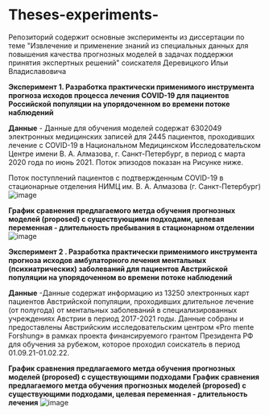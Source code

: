 # Theses-experiments-
Репозиторий содержит основные эксперименты из диссертации по теме "Извлечение и применение знаний из специальных данных для повышения качества прогнозных моделей в задачах поддержки принятия экспертных решений" соискателя Деревицкого Ильи Владиславовича

**Эксперимент 1. Разработка практически применимого инструмента прогноза исходов процесса лечения COVID-19 для пациентов Российской популяции на упорядоченном во времени потоке наблюдений** 

**Данные** - Данные для обучения моделей содержат 6302049 электронных медицинских записей для 2445 пациентов, проходивших лечение с COVID-19 в Национальном Медицинском Исследовательском Центре имени В. А. Алмазова, г. Санкт-Петербург, в период с марта 2020 года по июнь 2021. Поток эпизодов показан на Рисунке ниже.

Поток поступлений пациентов с подтвержденным COVID-19 в стационарные отделения НИМЦ им. В. А. Алмазова (г. Санкт-Петербург)
![image](https://user-images.githubusercontent.com/57001330/205262235-53b803d2-5eb0-41be-8cef-bd33460b708f.png)

**График сравнения предлагаемого метда обучения прогнозных моделей (proposed) c существующими подходами, целевая переменная - длительность пребывания в стационарном отделении**
![image](https://user-images.githubusercontent.com/57001330/205262809-6556cd4f-e43f-4afb-89da-2ee0149c5ee0.png)

**Эксперимент 2 . Разработка практически применимого инструмента прогноза исходов амбулаторного лечения ментальных (психиатрических) заболеваний для пациентов Австрийской популяции на упорядоченном во времени потоке наблюдений** 

**Данные** -Данные содержат информацию из 13250 электронных карт пациентов Австрийской популяции, проходивших длительное лечение (от полугода) от ментальных заболеваний в специализированных учреждениях Австрии в период 2017-2021 годы. Данные собраны и предоставлены Австрийским исследовательским центром «Pro mente Forshung» в рамках проекта финансируемого грантом Президента РФ для обучения за рубежом, которое проходил соискатель в период 01.09.21-01.02.22.

**График сравнения предлагаемого метда обучения прогнозных моделей (proposed) c существующими подходами**
**График сравнения предлагаемого метда обучения прогнозных моделей (proposed) c существующими подходами, целевая переменная - длительность лечения**
![image](https://user-images.githubusercontent.com/57001330/205263421-cd0d5591-2d83-4d1d-a6f7-01c82dbcc9d2.png)
